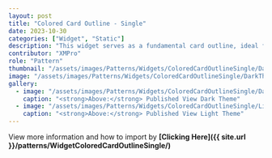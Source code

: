 ```yaml
---
layout: post
title: "Colored Card Outline - Single"
date: 2023-10-30
categories: ["Widget", "Static"]
description: "This widget serves as a fundamental card outline, ideal for highlighting and presenting important information or adding an aesthetic touch to your content."
contributor: "XMPro"
role: "Pattern"
thumbnail: "/assets/images/Patterns/Widgets/ColoredCardOutlineSingle/DarkTheme/ColoredCardOutlineSinglePublishedMode.png"
image: "/assets/images/Patterns/Widgets/ColoredCardOutlineSingle/DarkTheme/ColoredCardOutlineSinglePublishedMode.png"
gallery:
  - image: "/assets/images/Patterns/Widgets/ColoredCardOutlineSingle/DarkTheme/ColoredCardOutlineSinglePublishedMode.png"
    caption: "<strong>Above:</strong> Published View Dark Theme"
  - image: "/assets/images/Patterns/Widgets/ColoredCardOutlineSingle/LightTheme/ColoredCardOutlineSinglePublishedMode.png"
    caption: "<strong>Above:</strong> Published View Light Theme"
---
```


View more information and how to import by <strong>[Clicking Here]({{ site.url }}/patterns/WidgetColoredCardOutlineSingle/)</strong>